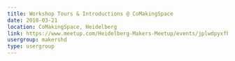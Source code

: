 ```yaml
---
title: Workshop Tours & Introductions @ CoMakingSpace
date: 2018-03-21
location: CoMakingSpace, Heidelberg
link: https://www.meetup.com/Heidelberg-Makers-Meetup/events/jplwdpyxfbcc/
usergroup: makershd
type: usergroup
---
```

